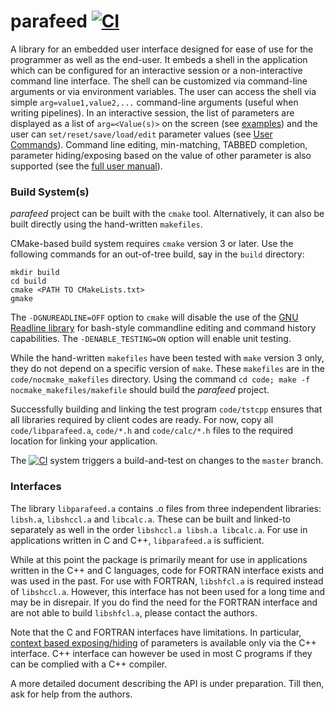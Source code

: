 # parafeed [![CI](https://github.com/sanbee/parafeed/actions/workflows/parafeed_CI.yaml/badge.svg)](https://github.com/sanbee/parafeed/actions/workflows/parafeed_CI.yaml)

A library for an embedded user interface designed for ease of use for the programmer as well as the end-user. It embeds a shell in the application which can be configured for an interactive session or a non-interactive command line interface. The shell can be customized via command-line arguments or via environment variables. The user can access the shell via simple `arg=value1,value2,...` command-line arguments (useful when writing pipelines). In an interactive session, the list of parameters are displayed as a list of `arg=<Value(s)>` on the screen (see [examples](https://github.com/sanbee/parafeed/blob/wiki/UserDoc.md#example)) and the user can `set/reset/save/load/edit` parameter values (see [User Commands](https://github.com/sanbee/parafeed/blob/wiki/UserDoc.md#user-commands)). Command line editing, min-matching, TABBED completion, parameter hiding/exposing based on the value of other parameter is also supported (see the [full user manual](https://github.com/sanbee/parafeed/blob/wiki/UserDoc.md)). 


### Build System(s)
_parafeed_ project can be built with the `cmake` tool.  Alternatively, it can also be built directly using the hand-written `makefiles`.

CMake-based build system requires `cmake` version 3 or later.  Use the following commands for an out-of-tree build, say in the `build` directory:
```
mkdir build
cd build
cmake <PATH TO CMakeLists.txt>
gmake
```
The `-DGNUREADLINE=OFF` option to `cmake` will disable the use of the [GNU Readline library](https://en.wikipedia.org/wiki/GNU_Readline) for bash-style commandline editing and command history capabilities.  The `-DENABLE_TESTING=ON` option will enable unit testing.


While the hand-written `makefiles` have been tested with `make` version 3 only, they do not depend on a specific version of `make`.  These `makefiles` are in the `code/nocmake_makefiles` directory. Using the command `cd code; make -f nocmake_makefiles/makefile` should build the _parafeed_ project.

Successfully building and linking the test program `code/tstcpp` ensures that all libraries required by client codes are ready.  For now, copy all `code/libparafeed.a`, `code/*.h` and `code/calc/*.h` files to the required location for linking your application.

The [![CI](https://github.com/sanbee/parafeed/actions/workflows/parafeed_CI.yml/badge.svg)](https://github.com/sanbee/parafeed/actions/workflows/parafeed_CI.yml) system triggers a build-and-test on changes to the `master` branch. 


### Interfaces
The library `libparafeed.a` contains .o files from three independent libraries: `libsh.a`, `libshccl.a` and `libcalc.a`.  These can be built and linked-to separately as well in the order `libshccl.a libsh.a libcalc.a`.  For use in applications written in C and C++, `libparafeed.a` is sufficient.

While at this point the package is primarily meant for use in applications written in the C++ and C languages, code for FORTRAN interface exists and was used in the past.  For use with FORTRAN, `libshfcl.a` is required instead of `libshccl.a`.  However, this interface has not been used for a long time and may be in disrepair. If you do find the need for the FORTRAN interface and are not able to build `libshfcl.a`, please contact the authors.

Note that the C and FORTRAN interfaces have limitations.  In particular, [context based exposing/hiding](https://github.com/sanbee/parafeed/blob/wiki/UserDoc.md#parameter-unwinding-context-sensitive-parameter-hidingexposing) of parameters is available only via the C++ interface.  C++ interface can however be used in most C programs if they can be complied with a C++ compiler.

A more detailed document describing the API is under preparation.  Till then, ask for help from the authors.
